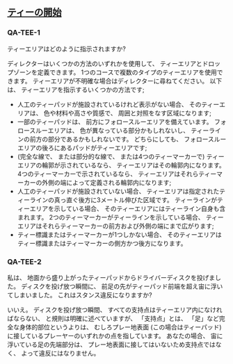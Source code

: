 ## [ティーの開始](80204)

### QA-TEE-1
ティーエリアはどのように指示されますか?

ディレクターはいくつかの方法のいずれかを使用して、
ティーエリアとドロップゾーンを定義できます。
1つのコースで複数のタイプのティーエリアを使用できます。
ティーエリアが不明確な場合はディレクターに尋ねてください。
以下は、
ティーエリアを指示するいくつかの方法です;
* 人工のティーパッドが施設されているけれど表示がない場合、
そのティーエリアは、
色や材料や高さや質感で、
周囲と対照をなす区域になります;
* 一部のティーパッドは、
前方にフォロースルーエリアを備えています。
フォロースルーエリアは、
色が異なっている部分かもしれないし、
ティーラインの前方の部分であるかもしれないです。
どちらにしても、
フォロースルーエリアの後ろにあるパッドがティーエリアです;
* (完全な線で、
  または部分的な線で、
  または4つのティーマーカーで)
ティーエリアの輪郭が示されているなら、
ティーエリアはその輪郭内になります。
4つのティーマーカーで示されているなら、
ティーエリアはそれらティーマーカーの外側の端によって定義される輪郭内になります;
* 人工のティーパッドが施設されていない場合、
ティーエリアは指定されたティーラインの真っ直ぐ後方に3メートル伸びた区域です。
ティーラインがティーエリアを示している場合、
そのティーエリアにはティーライン自身も含まれます。
2つのティーマーカーがティーラインを示している場合、
ティーエリアはそれらティーマーカーの前方および外側の端にまで広がります;
* ティー標識またはティーマーカーが1つしかない場合、
そのティーエリアはティー標識またはティーマーカーの側方かつ後方になります。

### QA-TEE-2
私は、
地面から盛り上がったティーパッドからドライバーディスクを投げました。
ディスクを投げ放つ瞬間に、
前足の先がティーパッド前端を超え宙に浮いてしまいました。
これはスタンス違反になりますか?

いいえ。
ディスクを投げ放つ瞬間、
すべての支持点はティーエリア内になければならない、
と規則は明確に述べていますが、
「支持点」とは、
「足」など完全な身体的部位というよりは、
むしろプレー地表面
(この場合はティーパッド)
に接しているプレーヤーのいずれかの点を指しています。
あなたの場合、
宙に浮いている足の先端部分は、
プレー地表面に接してはいないため支持点ではなく、
よって違反にはなりません。
